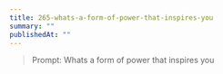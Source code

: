 ```yaml
---
title: 265-whats-a-form-of-power-that-inspires-you
summary: ""
publishedAt: ""
---
```


> Prompt: Whats a form of power that inspires you

